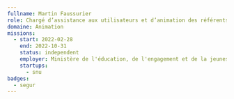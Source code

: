 ```yaml
---
fullname: Martin Faussurier
role: Chargé d’assistance aux utilisateurs et d’animation des référents
domaine: Animation
missions:
  - start: 2022-02-28
    end: 2022-10-31
    status: independent
    employer: Ministère de l'éducation, de l'engagement et de la jeunesse
    startups:
      - snu
badges:
  - segur
---
```

